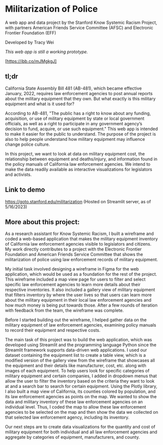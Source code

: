 # Militarization of Police
A web app and data project by the Stanford Know Systemic Racism Project, with partners American Friends Service Committee (AFSC) and Electronic Frontier Foundation (EFF)

Developed by Tracy Wei

*This web app is still a working prototype.*

[https://ibb.co/mJMgkgJ]

## tl;dr
California State Assembly Bill 481 (AB-481), which became effective January, 2022, requires law enforcement agencies to post annual reports about the military equipment that they own. But what exactly is this military equipment and what is it used for?

According to AB-481, "The public has a right to know about any funding, acquisition, or use of military equipment by state or local government officials, as well as a right to participate in any government agency’s decision to fund, acquire, or use such equipment." This web app is intended to make it easier for the public to understand. The purpose of the project is also to help people understand how military equipment may influence change police culture.

In this project, we want to look at data on military equipment cost, the relationship between equipment and deaths/injury, and information found in the policy manuals of California law enforcement agencies. We intend to make the data readily available as interactive visualizations for legislators and activists. 

## Link to demo
https://goto.stanford.edu/militarization (Hosted on Streamlit server, as of 5/16/2023) 

## More about this project:
As a research assistant for Know Systemic Racism, I built a wireframe and coded a web-based application that makes the military equipment inventory of California law enforcement agencies visible to legislators and citizens. My work directly contributes to a project with the Electronic Frontier Foundation and American Friends Service Committee that shows the militarization of police using law enforcement records of military equipment. 

My initial task involved designing a wireframe in Figma for the web application, which would be used as a foundation for the rest of the project. This wireframe included a map view page for users to filter and select specific law enforcement agencies to learn more details about their respective inventories. It also included a gallery view of military equipment that filters inventory by where the user lives so that users can learn more about the military equipment in their local law enforcement agencies and how much money is being put towards those. After a few rounds of iteration with feedback from the team, the wireframe was complete.

Before I started building out the wireframe, I helped gather data on the military equipment of law enforcement agencies, examining policy manuals to record their equipment and respective costs. 

The main task of this project was to build the web application, which was developed using Streamlit and the programming language Python since the Streamlit framework supports data-driven web applications. I used our dataset containing the equipment list to create a table view, which is a modified version of the gallery view from the wireframe that showcases all the equipment and their details like manufacturer, cost, etc. along with images of each equipment. To help users look for specific categories of military equipment and certain companies, I added in dropdown menus that allow the user to filter the inventory based on the criteria they want to look at and a search bar to search for certain equipment. Using the Plotly library, I also built a map view of California, its counties colored by population, and its law enforcement agencies as points on the map. We wanted to show the data and military inventory of these law enforcement agencies on an individual level. Thus, I coded the map to allow these law enforcement agencies to be selected on the map and then show the data we collected on that selected law enforcement agency, including its inventory.

Our next steps are to create data visualizations for the quantity and cost of military equipment for both individual and all law enforcement agencies and aggregate by categories of equipment, manufacturers, and county. 
